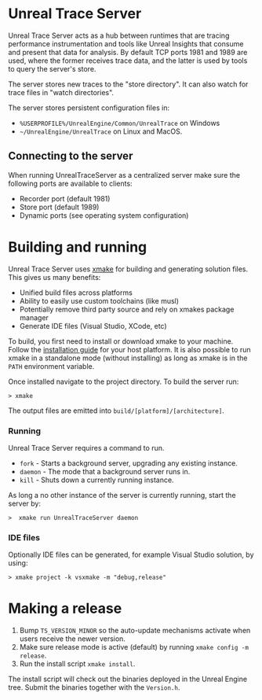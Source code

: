 
# Unreal Trace Server

Unreal Trace Server acts as a hub between runtimes that are tracing performance instrumentation and tools like Unreal Insights that consume and present that data for analysis. By default TCP ports 1981 and 1989 are used, where the former receives trace data, and the latter is used by tools to query the server's store.

The server stores new traces to the "store directory". It can also watch for trace files in "watch directories".

The server stores persistent configuration files in:
* `%USERPROFILE%/UnrealEngine/Common/UnrealTrace` on Windows
* `~/UnrealEngine/UnrealTrace` on Linux and MacOS.

## Connecting to the server

When running UnrealTraceServer as a centralized server make sure the following ports are available to clients:

 * Recorder port (default 1981)
 * Store port (default 1989)
 * Dynamic ports (see operating system configuration)

# Building and running

Unreal Trace Server uses [xmake](https://xmake.io) for building and generating solution files. This gives us many benefits:

 * Unified build files across platforms
 * Ability to easily use custom toolchains (like musl)
 * Potentially remove third party source and rely on xmakes package manager
 * Generate IDE files (Visual Studio, XCode, etc)

To build, you first need to install or download xmake to your machine. Follow the [installation guide](https://xmake.io/#/guide/installation) for your host platform. It is also possible to run xmake in a standalone mode (without installing) as long as xmake is in the `PATH` environment variable.

Once installed navigate to the project directory. To build the server run:
```
> xmake
```
The output files are emitted into `build/[platform]/[architecture]`.

### Running
Unreal Trace Server requires a command to run.
* `fork` - Starts a background server, upgrading any existing instance.
* `daemon` - The mode that a background server runs in.
* `kill` - Shuts down a currently running instance.

As long a no other instance of the server is currently running, start the server by: 
```
>  xmake run UnrealTraceServer daemon
```


### IDE files
Optionally IDE files can be generated, for example Visual Studio solution, by using:
```
> xmake project -k vsxmake -m "debug,release"
```

# Making a release

1. Bump `TS_VERSION_MINOR` so the auto-update mechanisms activate when users receive the newer version. 
2. Make sure release mode is active (default) by running `xmake config -m release`.
3. Run the install script `xmake install`. 

The install script will check out the binaries deployed in the Unreal Engine tree. Submit the binaries together with the `Version.h`.

